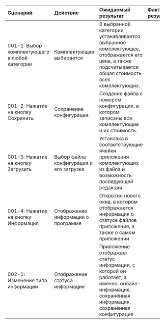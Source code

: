 ﻿|Сценарий|Действие|Ожидаемый результат|Фактический результат| Оценка|
|:---|:---|:---|:---|:---|
|001-1: Выбор комплектующего в любой категории | Комплектующее выбирается | В выбранной категории устанавливается выбранное комплектующее, отображается его цена, а также подсчитывается общая стоимость всех комплектующих. |||
|001-2: Нажатие на кнопку Сохранить.| Сохранение конфигурации  | Создание файла с номером конфигурации, в котором записаны все комплектующие и их стоимость. |||
|001-3: Нажатие на кнопку Загрузить| Выбор файла конфигурации и его загрузка | Установка в соответствующие ячейки приложения комплектующих из файла и возможность последующей редакции. |||
|001-4: Нажатие на кнопку Информация| Отображение информации о программе | Открытие нового окна, в котором отображается информация о статусе файлов приложения, а также о самом приложении |||
|002-1: Изменение типа информации | Отображение статуса информации | Приложение отображает статус информации, с которой он работает, а именно: онлайн-информация, сохранённая информация, сохранённая конфигурация |||

